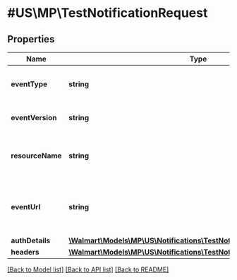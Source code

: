 # #US\MP\TestNotificationRequest

## Properties

Name | Type | Description | Notes
------------ | ------------- | ------------- | -------------
**eventType** | **string** | Event that you want to subscribe to |
**eventVersion** | **string** | Version of the specific event type |
**resourceName** | **string** | Functional category that event type is mapped to. |
**eventUrl** | **string** | Destination URL where notification will be received by seller |
**authDetails** | [**\Walmart\Models\MP\US\Notifications\TestNotificationRequestAuthDetails**](TestNotificationRequestAuthDetails.md) |  | [optional]
**headers** | [**\Walmart\Models\MP\US\Notifications\TestNotificationRequestHeaders**](TestNotificationRequestHeaders.md) |  | [optional]


[[Back to Model list]](../) [[Back to API list]](../../Api/US/MP) [[Back to README]](../../README.md)
